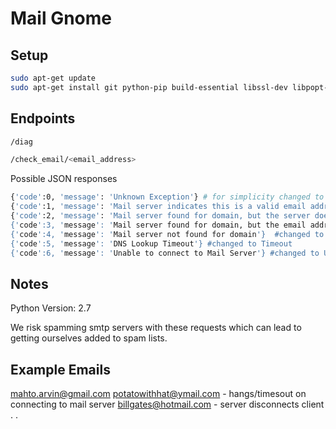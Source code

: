 # Mail Gnome


## Setup

```bash
sudo apt-get update
sudo apt-get install git python-pip build-essential libssl-dev libpopt-dev
```

## Endpoints
```bash
/diag

/check_email/<email_address>
```

Possible JSON responses
```bash
{'code':0, 'message': 'Unknown Exception'} # for simplicity changed to Unknown
{'code':1, 'message': 'Mail server indicates this is a valid email address'} #changed to Valid 
{'code':2, 'message': 'Mail server found for domain, but the server doesn\'t allow e-mail address verification'} #changed to Catch all
{'code':3, 'message': 'Mail server found for domain, but the email address is not valid'} #changed to Invalid
{'code':4, 'message': 'Mail server not found for domain'}  #changed to Unknown
{'code':5, 'message': 'DNS Lookup Timeout'} #changed to Timeout
{'code':6, 'message': 'Unable to connect to Mail Server'} #changed to Unknown
```

## Notes
Python Version: 2.7

We risk spamming smtp servers with these requests which can lead to getting ourselves added to spam lists.  

## Example Emails

mahto.arvin@gmail.com
potatowithhat@ymail.com - hangs/timesout on connecting to mail server
billgates@hotmail.com - server disconnects client
.
.
